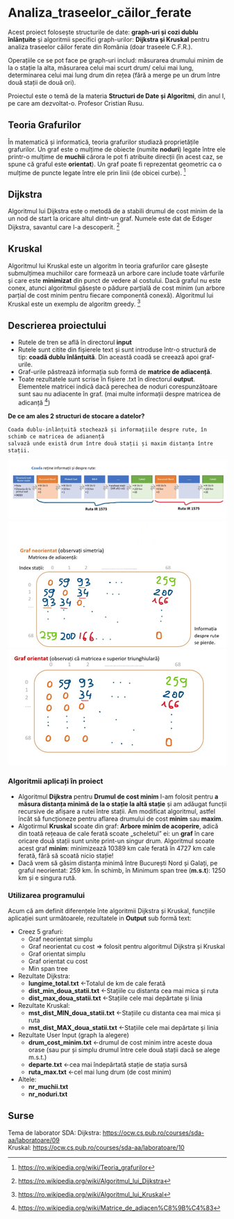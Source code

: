 # Analiza_traseelor_căilor_ferate
Acest proiect folosește structurile de date: **graph-uri și cozi dublu înlănțuite** și algoritmii specifici graph-urilor: **Dijkstra și Kruskal** pentru analiza traseelor căilor ferate din România (doar traseele C.F.R.).  

Operațiile ce se pot face pe graph-uri includ: măsurarea drumului minim de la o stație la alta, măsurarea celui mai scurt drum/ celui mai lung, determinarea celui mai lung drum din rețea (fără a merge pe un drum între două stații de două ori). 

Proiectul este o temă de la materia **Structuri de Date și Algoritmi**, din anul I, pe care am dezvoltat-o. Profesor Cristian Rusu.
## Teoria Grafurilor
În matematică și informatică, teoria grafurilor studiază proprietățile grafurilor. Un graf este o mulțime de obiecte (numite **noduri**) legate între ele printr-o mulțime de **muchii** cărora le pot fi atribuite direcții (în acest caz, se spune că graful este **orientat**). Un graf poate fi reprezentat geometric ca o mulțime de puncte legate între ele prin linii (de obicei curbe). [^1]

## Dijkstra
Algoritmul lui Dijkstra este o metodă de a stabili drumul de cost minim de la un nod de start la oricare altul dintr-un graf. Numele este dat de Edsger Dijkstra, savantul care l-a descoperit. [^2]

## Kruskal
Algoritmul lui Kruskal este un algoritm în teoria grafurilor care  găsește submulțimea muchiilor care formează un arbore care include toate vârfurile și care este **minimizat** din punct de vedere al costului. Dacă graful nu este conex, atunci algoritmul găsește o pădure parțială de cost minim (un arbore parțial de cost minim pentru fiecare componentă conexă). Algoritmul lui Kruskal este un exemplu de algoritm greedy. [^3]

## Descrierea proiectului
* Rutele de tren se află în directorul **input**
* Rutele sunt citite din fișierele text și sunt introduse într-o structură de tip: **coadă dublu înlănțuită**. Din această coadă se creează apoi graf-urile.
* Graf-urile păstrează informația sub formă de **matrice de adiacență**.
* Toate rezultatele sunt scrise în fișiere .txt în directorul **output**. Elementele matricei indică dacă perechea de noduri corespunzătoare sunt sau nu adiacente în graf. (mai multe informații despre matricea de adicanță [^4])  

**De ce am ales 2 structuri de stocare a datelor?**  
```
Coada dublu-inlănțuită stochează și informațiile despre rute, în schimb ce matricea de adianență 
salvază unde există drum între două stații și maxim distanța între stații.
```
![alt text](https://github.com/florin-daniel-marin/Analiza_traseelor_cailor_ferate/blob/main/images/coada.jpeg)
<img src="https://github.com/florin-daniel-marin/Analiza_traseelor_cailor_ferate/blob/main/images/graf_neorientat.jpeg" style="width:600px;"/>
<img src="https://github.com/florin-daniel-marin/Analiza_traseelor_cailor_ferate/blob/main/images/graf_orientat.jpeg" style="width:600px;"/>


### Algoritmii aplicați în proiect
* Algoritmul **Dijkstra** pentru **Drumul de cost minim** l-am folosit pentru **a măsura distanța minimă de la o stație la altă stație** și am adăugat funcții recursive de afișare a rutei între stații. Am modificat algoritmul, astfel încât să funcționeze pentru aflarea drumului de cost **minim** sau **maxim**. 
* Algotirmul **Kruskal** scoate din graf: **Arbore minim de acoperire**, adică din toată rețeaua de cale ferată scoate „scheletul” ei: un **graf** în care oricare două stații sunt unite print-un singur drum. Algoritmul scoate acest graf **minim**: minimizează 10389 km cale ferată în 4727 km cale ferată, fără să scoată nicio stație! 
* Dacă vrem să găsim distanța minimă între București Nord și Galați, pe graful neorientat: 259 km. În schimb, în Minimum span tree (**m.s.t**): 1250 km și e singura rută.

### Utilizarea programului
Acum că am definit diferențele înte algoritmii Dijkstra și Kruskal, funcțiile aplicației sunt următoarele, rezultatele in **Output** sub formă text:
- Creez 5 grafuri:
  - Graf neorientat simplu
  - Graf neorientat cu cost => folosit pentru algoritmul Dijkstra și Kruskal
  - Graf orientat simplu
  - Graf orientat cu cost
  - Min span tree
- Rezultate Dijkstra:
  - **lungime_total.txt** <-Totalul de km de cale ferată
  - **dist_min_doua_statii.txt** <-Stațiile cu distanta cea mai mica și ruta
  - **dist_max_doua_statii.txt** <-Stațiile cele mai depărtate și linia
- Rezultate Kruskal:
  - **mst_dist_MIN_doua_statii.txt** <-Stațiile cu distanta cea mai mica și ruta
  - **mst_dist_MAX_doua_statii.txt** <-Stațiile cele mai depărtate și linia
- Rezultate User Input (graph la alegere)
  - **drum_cost_minim.txt** <-drumul de cost minim intre aceste doua orase (sau pur și simplu drumul între cele două stații dacă se alege m.s.t.)
  - **departe.txt** <-cea mai îndepărtată stație de stația sursă
  - **ruta_max.txt** <-cel mai lung drum (de cost minim)
- Altele:
  - **nr_muchii.txt** 
  - **nr_noduri.txt**

## Surse
Tema de laborator SDA: Dijkstra: https://ocw.cs.pub.ro/courses/sda-aa/laboratoare/09  
Kruskal: https://ocw.cs.pub.ro/courses/sda-aa/laboratoare/10  
[^1]: https://ro.wikipedia.org/wiki/Teoria_grafurilor
[^2]: https://ro.wikipedia.org/wiki/Algoritmul_lui_Dijkstra
[^3]: https://ro.wikipedia.org/wiki/Algoritmul_lui_Kruskal
[^4]: https://ro.wikipedia.org/wiki/Matrice_de_adiacen%C8%9B%C4%83


